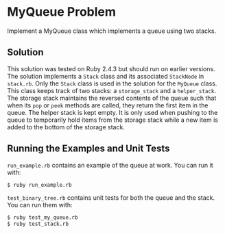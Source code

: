 # MyQueue Problem
Implement a MyQueue class which implements a queue using two stacks.

## Solution
This solution was tested on Ruby 2.4.3 but should run on earlier versions. The solution implements a `Stack`
class and its associated `StackNode` in `stack.rb`. Only the `Stack` class is used in the solution for the `MyQueue` 
class. This class keeps track of two stacks: a `storage_stack` and a `helper_stack`. The storage stack maintains the
reversed contents of the queue such that when its `pop` or `peek` methods are called, they return the first item in the
queue. The helper stack is kept empty. It is only used when pushing to the queue to temporarily hold items from the
storage stack while a new item is added to the bottom of the storage stack.

## Running the Examples and Unit Tests
`run_example.rb` contains an example of the queue at work. You can run it with:

```bash
$ ruby run_example.rb
```

`test_binary_tree.rb` contains unit tests for both the queue and the stack. You can run them with:
```bash
$ ruby test_my_queue.rb
$ ruby test_stack.rb
```